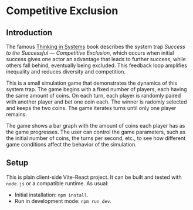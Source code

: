 # Competitive Exclusion

## Introduction

The famous [Thinking in Systems](https://en.wikipedia.org/wiki/Thinking_In_Systems:_A_Primer) book
describes the system trap _Success to the Successful — Competitive Exclusion_, which occurs when
initial success gives one actor an advantage that leads to further success, while others fall
behind, eventually being excluded. This feedback loop amplifies inequality and reduces diversity and
competition.

This is a small simulation game that demonstrates the dynamics of this system trap. The game begins
with a fixed number of players, each having the same amount of coins. On each turn, each player is
randomly paired with another player and bet one coin each. The winner is radomly selected and keeps
the two coins. The game iterates turns until only one player remains.

The game shows a bar graph with the amount of coins each player has as the game progresses. The user
can control the game parameters, such as the initial number of coins, the turns per second, etc., to
see how different game conditions affect the behavior of the simulation.

## Setup

This is plain client-side Vite-React project. It can be built and tested with `node.js` or a
compatible runtime. As usual:

- Initial installation: `npm install`.
- Run in development mode: `npm run dev`.
